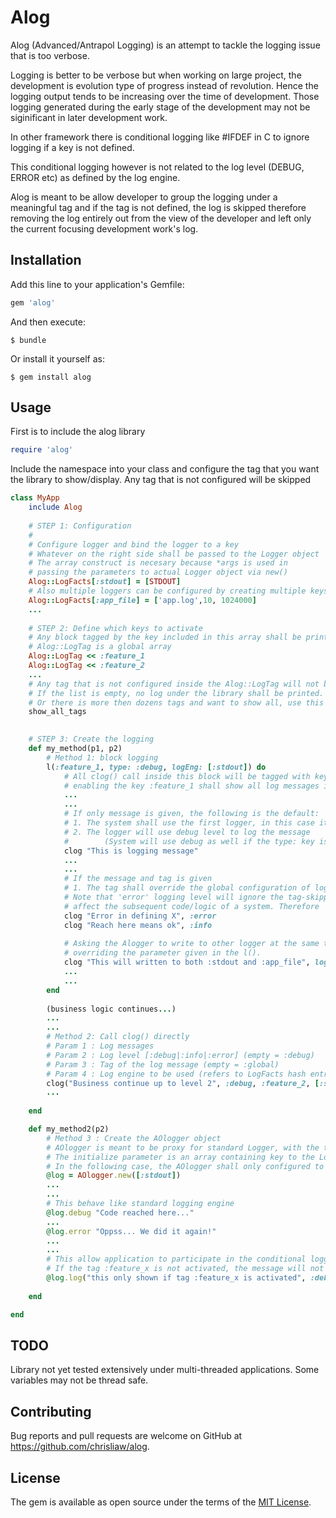 # Alog

Alog (Advanced/Antrapol Logging) is an attempt to tackle the logging issue that is too verbose. 

Logging is better to be verbose but when working on large project, the development is evolution type of progress instead of revolution. Hence the logging output tends to be increasing over the time of development. Those logging generated during the early stage of the development may not be siginificant in later development work. 

In other framework there is conditional logging like #IFDEF in C to ignore logging if a key is not defined. 

This conditional logging however is not related to the log level (DEBUG, ERROR etc) as defined by the log engine.

Alog is meant to be allow developer to group the logging under a meaningful tag and if the tag is not defined, the log is skipped therefore removing the log entirely out from the view of the developer and left only the current focusing development work's log.

## Installation

Add this line to your application's Gemfile:

```ruby
gem 'alog'
```

And then execute:

    $ bundle

Or install it yourself as:

    $ gem install alog

## Usage

First is to include the alog library
```ruby
require 'alog'
```

Include the namespace into your class and configure the tag that you want the library to show/display. 
Any tag that is not configured will be skipped

```ruby
class MyApp
	include Alog
	
	# STEP 1: Configuration
	#
	# Configure logger and bind the logger to a key
	# Whatever on the right side shall be passed to the Logger object
	# The array construct is necesary because *args is used in 
	# passing the parameters to actual Logger object via new()
	Alog::LogFacts[:stdout] = [STDOUT]	
	# Also multiple loggers can be configured by creating multiple keys
	Alog::LogFacts[:app_file] = ['app.log',10, 1024000]
	...
	
	# STEP 2: Define which keys to activate
	# Any block tagged by the key included in this array shall be printed
	# Alog::LogTag is a global array
	Alog::LogTag << :feature_1
	Alog::LogTag << :feature_2
	...
	# Any tag that is not configured inside the Alog::LogTag will not be printed out
	# If the list is empty, no log under the library shall be printed.
	# Or there is more then dozens tags and want to show all, use this method
	show_all_tags

	
	# STEP 3: Create the logging
	def my_method(p1, p2)
		# Method 1: block logging
		l(:feature_1, type: :debug, logEng: [:stdout]) do
			# All clog() call inside this block will be tagged with key :feature_1
			# enabling the key :feature_1 shall show all log messages inside this block or disabling otherwise
			...
			...
			# If only message is given, the following is the default:
			# 1. The system shall use the first logger, in this case it will be using logger with key :stdout
			# 2. The logger will use debug level to log the message 
			#		 (System will use debug as well if the type: key is not given in the l() above.
			clog "This is logging message"
			...
			...
			# If the message and tag is given
			# 1. The tag shall override the global configuration of logging level debug (to whatever level given by developer)
			# Note that 'error' logging level will ignore the tag-skipping feature since error conditions (and its messages) will likely 
			# affect the subsequent code/logic of a system. Therefore 'error' will always be printed.
			clog "Error in defining X", :error
			clog "Reach here means ok", :info
			
			# Asking the Alogger to write to other logger at the same time, 
			# overriding the parameter given in the l().
			clog "This will written to both :stdout and :app_file", logEng: [:stdout,:app_file]
			...
			...
		end
		
		(business logic continues...)
		...
		...
		# Method 2: Call clog() directly
		# Param 1 : Log messages
		# Param 2 : Log level [:debug|:info|:error] (empty = :debug)
		# Param 3 : Tag of the log message (empty = :global)
		# Param 4 : Log engine to be used (refers to LogFacts hash entries above) (empty = first LogFacts key)
		clog("Business continue up to level 2", :debug, :feature_2, [:stdout])
		...
		
	end

	def my_method2(p2)
		# Method 3 : Create the AOlogger object
		# AOlogger is meant to be proxy for standard Logger, with the tagging and multiple log engines included
		# The initialize parameter is an array containing key to the LogFacts above...
		# In the following case, the AOlogger shall only configured to :stdout configuration (refers above)
		@log = AOlogger.new([:stdout])
		...
		...
		# This behave like standard logging engine
		@log.debug "Code reached here..."
		...
		@log.error "Oppss... We did it again!"
		...
		...
		# This allow application to participate in the conditional logging
		# If the tag :feature_x is not activated, the message will not be printed.
		@log.log("this only shown if tag :feature_x is activated", :debug, :feature_x, [:app_file])
		
	end

end
```


## TODO

Library not yet tested extensively under multi-threaded applications. Some variables may not be thread safe.

## Contributing

Bug reports and pull requests are welcome on GitHub at https://github.com/chrisliaw/alog.

## License

The gem is available as open source under the terms of the [MIT License](https://opensource.org/licenses/MIT).
